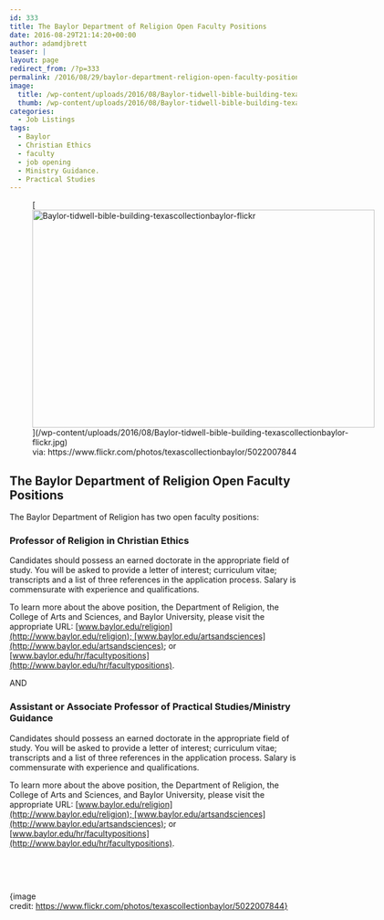 ```yaml
---
id: 333
title: The Baylor Department of Religion Open Faculty Positions
date: 2016-08-29T21:14:20+00:00
author: adamdjbrett
teaser: |
layout: page
redirect_from: /?p=333
permalink: /2016/08/29/baylor-department-religion-open-faculty-positions/
image:
  title: /wp-content/uploads/2016/08/Baylor-tidwell-bible-building-texascollectionbaylor-flickr.jpg
  thumb: /wp-content/uploads/2016/08/Baylor-tidwell-bible-building-texascollectionbaylor-flickr-150x150.jpg
categories:
  - Job Listings
tags:
  - Baylor
  - Christian Ethics
  - faculty
  - job opening
  - Ministry Guidance.
  - Practical Studies
---
```

<figure id="attachment_334" aria-describedby="caption-attachment-334" style="width: 600px" class="wp-caption aligncenter">[<img class="wp-image-334 size-large" src="http://nabpr.org/wp-content/uploads/2016/08/Baylor-tidwell-bible-building-texascollectionbaylor-flickr-1024x652.jpg" alt="Baylor-tidwell-bible-building-texascollectionbaylor-flickr" width="600" height="382" srcset="/wp-content/uploads/2016/08/Baylor-tidwell-bible-building-texascollectionbaylor-flickr.jpg 1024w, /wp-content/uploads/2016/08/Baylor-tidwell-bible-building-texascollectionbaylor-flickr-300x191.jpg 300w, /wp-content/uploads/2016/08/Baylor-tidwell-bible-building-texascollectionbaylor-flickr-768x489.jpg 768w" sizes="(max-width: 600px) 100vw, 600px" />](/wp-content/uploads/2016/08/Baylor-tidwell-bible-building-texascollectionbaylor-flickr.jpg)<figcaption id="caption-attachment-334" class="wp-caption-text">via: https://www.flickr.com/photos/texascollectionbaylor/5022007844</figcaption></figure>

## The Baylor Department of Religion Open Faculty Positions

The Baylor Department of Religion has two open faculty positions:

### Professor of Religion in Christian Ethics

Candidates should possess an earned doctorate in the appropriate field of study. You will be asked to provide a letter of interest; curriculum vitae; transcripts and a list of three references in the application process. Salary is commensurate with experience and qualifications.

To learn more about the above position, the Department of Religion, the College of Arts and Sciences, and Baylor University, please visit the appropriate URL: [www.baylor.edu/religion](http://www.baylor.edu/religion); [www.baylor.edu/artsandsciences](http://www.baylor.edu/artsandsciences); or [www.baylor.edu/hr/facultypositions](http://www.baylor.edu/hr/facultypositions).

AND

### Assistant or Associate Professor of Practical Studies/Ministry Guidance

Candidates should possess an earned doctorate in the appropriate field of study. You will be asked to provide a letter of interest; curriculum vitae; transcripts and a list of three references in the application process. Salary is commensurate with experience and qualifications.

To learn more about the above position, the Department of Religion, the College of Arts and Sciences, and Baylor University, please visit the appropriate URL: [www.baylor.edu/religion](http://www.baylor.edu/religion); [www.baylor.edu/artsandsciences](http://www.baylor.edu/artsandsciences); or [www.baylor.edu/hr/facultypositions](http://www.baylor.edu/hr/facultypositions).

&nbsp;

&nbsp;

{image credit: https://www.flickr.com/photos/texascollectionbaylor/5022007844}
